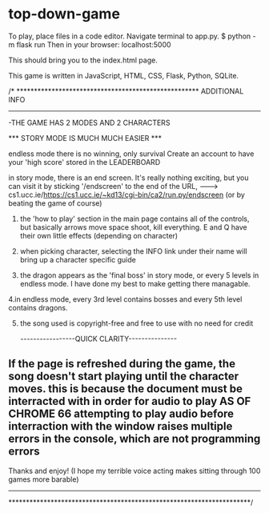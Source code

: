 # top-down-game

To play, place files in a code editor.
Navigate terminal to app.py.
$ python -m flask run
Then in your browser:
localhost:5000

This should bring you to the index.html page.

This game is written in JavaScript, HTML, CSS, Flask, Python, SQLite.

/* ****************************************************
        ADDITIONAL INFO
********************************************************
-THE GAME HAS 2 MODES AND 2 CHARACTERS

 *** STORY MODE IS MUCH MUCH EASIER ***

endless mode there is no winning, only survival
Create an account to have your 'high score' stored in the LEADERBOARD

in story mode, there is an end screen. It's really nothing exciting, but 
you can visit it by sticking '/endscreen' to the end of the URL,
---> cs1.ucc.ie/https://cs1.ucc.ie/~kd13/cgi-bin/ca2/run.py/endscreen
(or by beating the game of course)

1. the 'how to play' section in the main page contains all of the controls,
but basically arrows move space shoot, kill everything.
E and Q have their own little effects (depending on character)

2. when picking character, selecting the INFO link under their name will bring up 
a character specific guide

3. the dragon appears as the 'final boss' in story mode, 
or every 5 levels in endless mode.
I have done my best to make getting there managable.

4.in endless mode, every 3rd level contains bosses and every 5th level contains dragons.

5. the song used is copyright-free and free to use with no need for credit

      -----------------QUICK CLARITY---------------

If the page is refreshed during the game, the song doesn't start playing until the character moves.
this is because the document must be interracted with in order for audio to play AS OF CHROME 66
attempting to play audio before interraction with the window raises multiple errors in the console,
which are not programming errors
-----------------------------------------------------------------------------

Thanks and enjoy!
(I hope my terrible voice acting makes sitting through 100 games more barable)

*******************************************************************
*********************************************************************/
